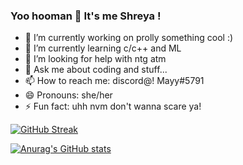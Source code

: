 ### Yoo hooman 👋 It's me Shreya !


- 🔭 I’m currently working on prolly something cool :)
- 🌱 I’m currently learning c/c++ and ML
- 🤔 I’m looking for help with ntg atm
- 💬 Ask me about coding and stuff...
- 📫 How to reach me: discord@! Mayy#5791
- 😄 Pronouns: she/her
- ⚡ Fun fact: uhh nvm don't wanna scare ya!


[![GitHub Streak](https://github-readme-streak-stats.herokuapp.com?user=KeplerInCoding&theme=ayu-light&hide_border=true)](https://git.io/streak-stats)


[![Anurag's GitHub stats](https://github-readme-stats.vercel.app/api?username=KeplerInCoding)](https://github.com/anuraghazra/github-readme-stats)

